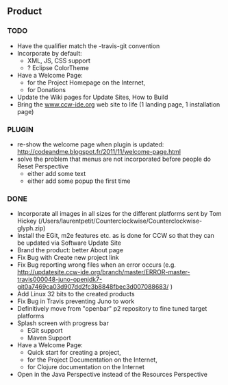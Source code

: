 ## Product

### TODO

- Have the qualifier match the <branch>-travis<build>-git<sha1> convention 
- Incorporate by default:
  - XML, JS, CSS support
  - ? Eclipse ColorTheme
- Have a Welcome Page: 
  - for the Project Homepage on the Internet, 
  - for Donations
- Update the Wiki pages for Update Sites, How to Build
- Bring the www.ccw-ide.org web site to life (1 landing page, 1 installation page)

### PLUGIN
- re-show the welcome page when plugin is updated: http://codeandme.blogspot.fr/2011/11/welcome-page.html
- solve the problem that menus are not incorporated before people do Reset Perspective
  - either add some text
  - either add some popup the first time

### DONE

- Incorporate all images in all sizes for the different platforms sent by Tom Hickey (/Users/laurentpetit/Counterclockwise/Counterclockwise-glyph.zip)
- Install the EGit, m2e features etc. as is done for CCW so that they can be updated via Software Update Site
- Brand the product: better About page
- Fix Bug with Create new project link
- Fix Bug reporting wrong files when an error occurs (e.g. http://updatesite.ccw-ide.org/branch/master/ERROR-master-travis000048-juno-openjdk7-git0a7469ca03d907dd2fc3b8848fbec3d007088683/ )
- Add Linux 32 bits to the created products
- Fix Bug in Travis preventing Juno to work
- Definitively move from "openbar" p2 repository to fine tuned target platforms
- Splash screen with progress bar
  - EGit support
  - Maven Support
- Have a Welcome Page: 
  - Quick start for creating a project, 
  - for the Project Documentation on the Internet, 
  - for Clojure documentation on the Internet
 - Open in the Java Perspective instead of the Resources Perspective
